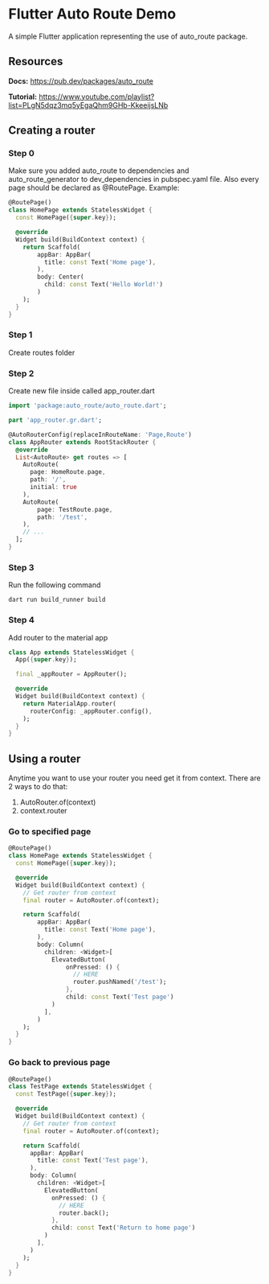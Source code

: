 # Flutter Auto Route Demo

A simple Flutter application representing the use of auto_route package.

## Resources

**Docs:**
https://pub.dev/packages/auto_route

**Tutorial:**
https://www.youtube.com/playlist?list=PLgN5dqz3mq5yEgaQhm9GHb-KkeeijsLNb

## Creating a router

### Step 0
Make sure you added auto_route to dependencies and auto_route_generator to dev_dependencies in pubspec.yaml file.
Also every page should be declared as @RoutePage. Example:
```dart
@RoutePage()
class HomePage extends StatelessWidget {
  const HomePage({super.key});

  @override
  Widget build(BuildContext context) {
    return Scaffold(
        appBar: AppBar(
          title: const Text('Home page'),
        ),
        body: Center(
          child: const Text('Hello World!')
        )
    );
  }
}
```

### Step 1
Create routes folder

### Step 2
Create new file inside called app_router.dart
```dart
import 'package:auto_route/auto_route.dart';

part 'app_router.gr.dart';

@AutoRouterConfig(replaceInRouteName: 'Page,Route')
class AppRouter extends RootStackRouter {
  @override
  List<AutoRoute> get routes => [
    AutoRoute(
      page: HomeRoute.page,
      path: '/',
      initial: true
    ),
    AutoRoute(
        page: TestRoute.page,
        path: '/test',
    ),
    // ...
  ];
}
```

### Step 3
Run the following command
```shell
dart run build_runner build
```

### Step 4
Add router to the material app
```dart
class App extends StatelessWidget {
  App({super.key});

  final _appRouter = AppRouter();

  @override
  Widget build(BuildContext context) {
    return MaterialApp.router(
      routerConfig: _appRouter.config(),
    );
  }
}
```

## Using a router

Anytime you want to use your router you need get it from context. There are 2 ways to do that:
1. AutoRouter.of(context)
2. context.router

### Go to specified page

```dart
@RoutePage()
class HomePage extends StatelessWidget {
  const HomePage({super.key});

  @override
  Widget build(BuildContext context) {
    // Get router from context
    final router = AutoRouter.of(context);

    return Scaffold(
        appBar: AppBar(
          title: const Text('Home page'),
        ),
        body: Column(
          children: <Widget>[
            ElevatedButton(
                onPressed: () {
                  // HERE
                  router.pushNamed('/test');
                },
                child: const Text('Test page')
            )
          ],
        )
    );
  }
}
```

### Go back to previous page

```dart
@RoutePage()
class TestPage extends StatelessWidget {
  const TestPage({super.key});

  @override
  Widget build(BuildContext context) {
    // Get router from context
    final router = AutoRouter.of(context);

    return Scaffold(
      appBar: AppBar(
        title: const Text('Test page'),
      ),
      body: Column(
        children: <Widget>[
          ElevatedButton(
            onPressed: () {
              // HERE
              router.back();
            },
            child: const Text('Return to home page')
          )
        ],
      )
    );
  }
}
```